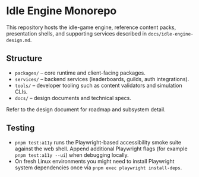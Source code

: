 # Idle Engine Monorepo

This repository hosts the idle-game engine, reference content packs, presentation shells, and supporting services described in `docs/idle-engine-design.md`.

## Structure
- `packages/` – core runtime and client-facing packages.
- `services/` – backend services (leaderboards, guilds, auth integrations).
- `tools/` – developer tooling such as content validators and simulation CLIs.
- `docs/` – design documents and technical specs.

Refer to the design document for roadmap and subsystem detail.

## Testing
- `pnpm test:a11y` runs the Playwright-based accessibility smoke suite against the web shell. Append additional Playwright flags (for example `pnpm test:a11y --ui`) when debugging locally.
- On fresh Linux environments you might need to install Playwright system dependencies once via `pnpm exec playwright install-deps`.
